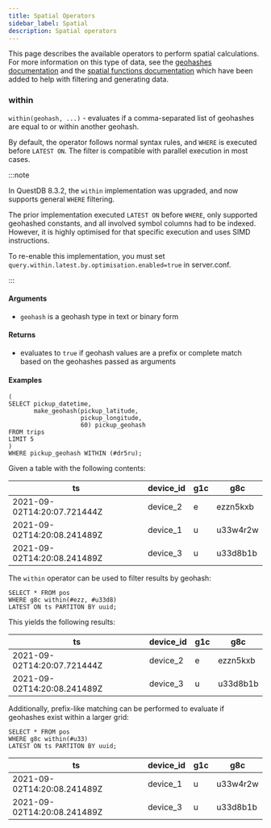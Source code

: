 ```yaml
---
title: Spatial Operators
sidebar_label: Spatial
description: Spatial operators
---
```


This page describes the available operators to perform spatial
calculations. For more information on this type of data, see the
[geohashes documentation](/docs/concept/geohashes/) and the
[spatial functions documentation](/docs/reference/function/spatial/) which have been added to help with filtering and generating data.

### within

`within(geohash, ...)` - evaluates if a comma-separated list of geohashes are
equal to or within another geohash.

By default, the operator follows normal syntax rules, and `WHERE` is executed before `LATEST ON`. The filter is
compatible with parallel execution in most cases.

:::note

In QuestDB 8.3.2, the `within` implementation was upgraded, and now supports general `WHERE` filtering.

The prior implementation executed `LATEST ON` before `WHERE`, only supported geohashed constants, and all involved symbol 
columns had to be indexed. However, it is highly optimised for that specific execution and uses SIMD instructions.

To re-enable this implementation, you must set `query.within.latest.by.optimisation.enabled=true` in server.conf.

:::

#### Arguments

- `geohash` is a geohash type in text or binary form

#### Returns

- evaluates to `true` if geohash values are a prefix or complete match based on
  the geohashes passed as arguments

#### Examples

```questdb-sql title="example geohash filter" demo
(
SELECT pickup_datetime, 
       make_geohash(pickup_latitude, 
                    pickup_longitude, 
                    60) pickup_geohash
FROM trips
LIMIT 5
)
WHERE pickup_geohash WITHIN (#dr5ru);
```



Given a table with the following contents:

| ts                          | device_id | g1c | g8c      |
| --------------------------- | --------- | --- | -------- |
| 2021-09-02T14:20:07.721444Z | device_2  | e   | ezzn5kxb |
| 2021-09-02T14:20:08.241489Z | device_1  | u   | u33w4r2w |
| 2021-09-02T14:20:08.241489Z | device_3  | u   | u33d8b1b |

The `within` operator can be used to filter results by geohash:

```questdb-sql
SELECT * FROM pos
WHERE g8c within(#ezz, #u33d8)
LATEST ON ts PARTITON BY uuid;
```

This yields the following results:

| ts                          | device_id | g1c | g8c      |
| --------------------------- | --------- | --- | -------- |
| 2021-09-02T14:20:07.721444Z | device_2  | e   | ezzn5kxb |
| 2021-09-02T14:20:08.241489Z | device_3  | u   | u33d8b1b |

Additionally, prefix-like matching can be performed to evaluate if geohashes
exist within a larger grid:

```questdb-sql
SELECT * FROM pos
WHERE g8c within(#u33)
LATEST ON ts PARTITON BY uuid;
```

| ts                          | device_id | g1c | g8c      |
| --------------------------- | --------- | --- | -------- |
| 2021-09-02T14:20:08.241489Z | device_1  | u   | u33w4r2w |
| 2021-09-02T14:20:08.241489Z | device_3  | u   | u33d8b1b |
